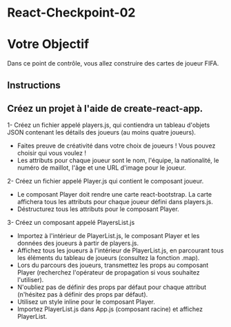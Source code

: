 # React-Checkpoint-02

# Votre Objectif
  Dans ce point de contrôle, vous allez construire des cartes de joueur FIFA.

## Instructions
  ## Créez un projet à l'aide de create-react-app.
  1- Créez un fichier appelé players.js, qui contiendra un tableau d'objets JSON contenant les détails des joueurs (au moins quatre joueurs).
  - Faites preuve de créativité dans votre choix de joueurs ! Vous pouvez choisir qui vous voulez !
  - Les attributs pour chaque joueur sont le nom, l'équipe, la nationalité, le numéro de maillot, l'âge et une URL d'image pour le joueur.
    
  2- Créez un fichier appelé Player.js qui contient le composant joueur.
  - Le composant Player doit rendre une carte react-bootstrap. La carte affichera tous les attributs pour chaque joueur défini dans players.js.
  - Déstructurez tous les attributs pour le composant Player.

  3- Créez un composant appelé PlayersList.js
  - Importez à l'intérieur de PlayerList.js, le composant Player et les données des joueurs à partir de players.js.
  - Affichez tous les joueurs à l'intérieur de PlayerList.js, en parcourant tous les éléments du tableau de joueurs (consultez la fonction .map).
  - Lors du parcours des joueurs, transmettez les props au composant Player (recherchez l'opérateur de propagation si vous souhaitez l'utiliser).
  - N'oubliez pas de définir des props par défaut pour chaque attribut (n'hésitez pas à définir des props par défaut).
  - Utilisez un style inline pour le composant Player.
  - Importez PlayerList.js dans App.js (composant racine) et affichez PlayerList.
